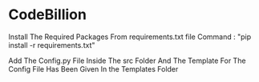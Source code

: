 # CodeBillion
Install The Required Packages From requirements.txt file 
Command : "pip install -r requirements.txt"

Add The Config.py File Inside The src Folder And The Template For The Config File Has Been Given In the Templates Folder
